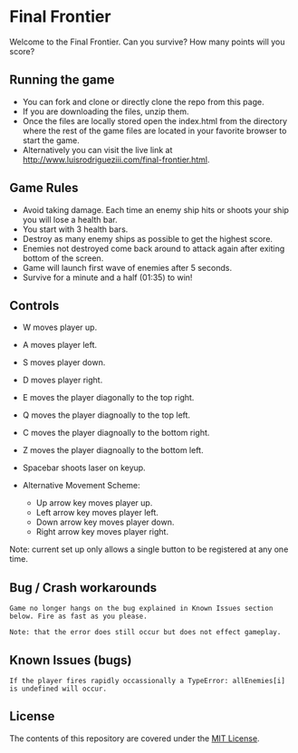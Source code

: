 # Final Frontier
Welcome to the Final Frontier. Can you survive? How many points will you score?

## Running the game
* You can fork and clone or directly clone the repo from this page. 
* If you are downloading the files, unzip them.
* Once the files are locally stored open the index.html from the directory where the rest of the game files are located in your favorite browser to start the game.
* Alternatively you can visit the live link at http://www.luisrodrigueziii.com/final-frontier.html.

## Game Rules
* Avoid taking damage. Each time an enemy ship hits or shoots your ship you will lose a health bar.
* You start with 3 health bars.
* Destroy as many enemy ships as possible to get the highest score.
* Enemies not destroyed come back around to attack again after exiting bottom of the screen.
* Game will launch first wave of enemies after 5 seconds.
* Survive for a minute and a half (01:35) to win!

## Controls
* W moves player up.
* A moves player left.
* S moves player down.
* D moves player right.

* E moves the player diagonally to the top right.
* Q moves the player diagnoally to the top left.
* C moves the player diagnoally to the bottom right.
* Z moves the player diagnoally to the bottom left.

* Spacebar shoots laser on keyup.

* Alternative Movement Scheme:
    * Up arrow key moves player up.
    * Left arrow key moves player left.
    * Down arrow key moves player down.
    * Right arrow key moves player right.

Note: current set up only allows a single button to be registered at any one time.

## Bug / Crash workarounds
    Game no longer hangs on the bug explained in Known Issues section below. Fire as fast as you please.

    Note: that the error does still occur but does not effect gameplay.

## Known Issues (bugs)
    If the player fires rapidly occassionally a TypeError: allEnemies[i] is undefined will occur.

## License
The contents of this repository are covered under the [MIT License](https://github.com/lourod1987/Final-Frontierv2/blob/master/LICENSE).
